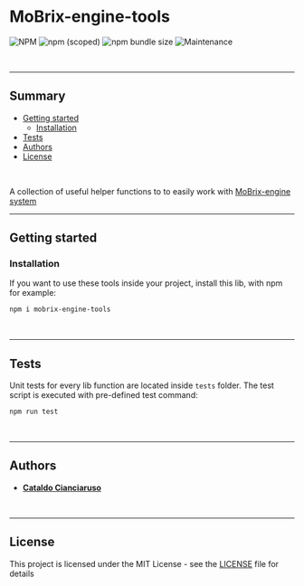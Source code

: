 # MoBrix-engine-tools

![NPM](https://img.shields.io/npm/l/mobrix-engine-tools?label=License&style=for-the-badge)
![npm (scoped)](https://img.shields.io/npm/v/mobrix-engine-tools?color=orange%20&label=Latest%20version&style=for-the-badge&logo=npm)
![npm bundle size](https://img.shields.io/bundlephobia/min/mobrix-engine-tools?label=Package%20size&style=for-the-badge)
![Maintenance](https://img.shields.io/maintenance/yes/2025?label=Maintained&style=for-the-badge)

<br>

---

## Summary

- [Getting started](#getting-started)
  - [Installation](#installation)
- [Tests](#tests)
- [Authors](#authors)
- [License](#license)

<br>

A collection of useful helper functions to to easily work with [MoBrix-engine system](https://github.com/CianciarusoCataldo/mobrix-engine)

---

## Getting started

### Installation

If you want to use these tools inside your project, install this lib, with npm for example:

```sh
npm i mobrix-engine-tools
```

<br>

---

## Tests

Unit tests for every lib function are located inside `tests` folder. The test script is executed with pre-defined test command:

```sh
npm run test
```

<br>

---

## Authors

- [**Cataldo Cianciaruso**](https://github.com/CianciarusoCataldo)

<br>

---

## License

This project is licensed under the MIT License - see the [LICENSE](LICENSE) file for details
